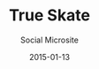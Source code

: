 ---
layout:        post
date:          2015-01-13
categories:    
- work

title:         "True Skate"
subtitle:      "Social Microsite"

thumbnail:     work/true-skate.png
image:         work/true-skate.jpg

role:          "Lead Design & Front-end Development"
description:   "True Skate was a #1 game on the Apple App Store in 70 countries. We used a Stackla Widget to create a microsite that would promote the brand's social media, engage users to post their own content, and drive sales."
---